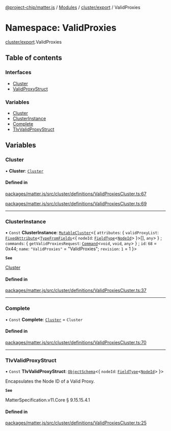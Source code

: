[@project-chip/matter.js](../README.md) / [Modules](../modules.md) / [cluster/export](cluster_export.md) / ValidProxies

# Namespace: ValidProxies

[cluster/export](cluster_export.md).ValidProxies

## Table of contents

### Interfaces

- [Cluster](../interfaces/cluster_export.ValidProxies.Cluster.md)
- [ValidProxyStruct](../interfaces/cluster_export.ValidProxies.ValidProxyStruct.md)

### Variables

- [Cluster](cluster_export.ValidProxies.md#cluster)
- [ClusterInstance](cluster_export.ValidProxies.md#clusterinstance)
- [Complete](cluster_export.ValidProxies.md#complete)
- [TlvValidProxyStruct](cluster_export.ValidProxies.md#tlvvalidproxystruct)

## Variables

### Cluster

• **Cluster**: [`Cluster`](../interfaces/cluster_export.ValidProxies.Cluster.md)

#### Defined in

[packages/matter.js/src/cluster/definitions/ValidProxiesCluster.ts:67](https://github.com/project-chip/matter.js/blob/5f71eedebdb9fa54338bde320c311bb359b7455d/packages/matter.js/src/cluster/definitions/ValidProxiesCluster.ts#L67)

[packages/matter.js/src/cluster/definitions/ValidProxiesCluster.ts:69](https://github.com/project-chip/matter.js/blob/5f71eedebdb9fa54338bde320c311bb359b7455d/packages/matter.js/src/cluster/definitions/ValidProxiesCluster.ts#L69)

___

### ClusterInstance

• `Const` **ClusterInstance**: [`MutableCluster`](../interfaces/cluster_export.MutableCluster-1.md)\<\{ `attributes`: \{ `validProxyList`: [`FixedAttribute`](../interfaces/cluster_export.FixedAttribute.md)\<[`TypeFromFields`](tlv_export.md#typefromfields)\<\{ `nodeId`: [`FieldType`](../interfaces/tlv_export.FieldType.md)\<[`NodeId`](datatype_export.md#nodeid)\>  }\>[], `any`\>  } ; `commands`: \{ `getValidProxiesRequest`: [`Command`](../interfaces/cluster_export.Command.md)\<`void`, `void`, `any`\>  } ; `id`: ``68`` = 0x44; `name`: ``"ValidProxies"`` = "ValidProxies"; `revision`: ``1`` = 1 }\>

**`See`**

[Cluster](cluster_export.ValidProxies.md#cluster)

#### Defined in

[packages/matter.js/src/cluster/definitions/ValidProxiesCluster.ts:37](https://github.com/project-chip/matter.js/blob/5f71eedebdb9fa54338bde320c311bb359b7455d/packages/matter.js/src/cluster/definitions/ValidProxiesCluster.ts#L37)

___

### Complete

• `Const` **Complete**: [`Cluster`](../interfaces/cluster_export.ValidProxies.Cluster.md) = `Cluster`

#### Defined in

[packages/matter.js/src/cluster/definitions/ValidProxiesCluster.ts:70](https://github.com/project-chip/matter.js/blob/5f71eedebdb9fa54338bde320c311bb359b7455d/packages/matter.js/src/cluster/definitions/ValidProxiesCluster.ts#L70)

___

### TlvValidProxyStruct

• `Const` **TlvValidProxyStruct**: [`ObjectSchema`](../classes/tlv_export.ObjectSchema.md)\<\{ `nodeId`: [`FieldType`](../interfaces/tlv_export.FieldType.md)\<[`NodeId`](datatype_export.md#nodeid)\>  }\>

Encapsulates the Node ID of a Valid Proxy.

**`See`**

MatterSpecification.v11.Core § 9.15.15.4.1

#### Defined in

[packages/matter.js/src/cluster/definitions/ValidProxiesCluster.ts:25](https://github.com/project-chip/matter.js/blob/5f71eedebdb9fa54338bde320c311bb359b7455d/packages/matter.js/src/cluster/definitions/ValidProxiesCluster.ts#L25)
